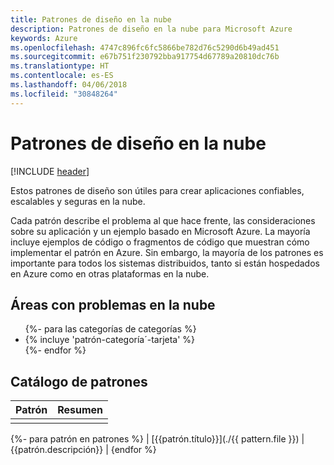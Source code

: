 ```yaml
---
title: Patrones de diseño en la nube
description: Patrones de diseño en la nube para Microsoft Azure
keywords: Azure
ms.openlocfilehash: 4747c896fc6fc5866be782d76c5290d6b49ad451
ms.sourcegitcommit: e67b751f230792bba917754d67789a20810dc76b
ms.translationtype: HT
ms.contentlocale: es-ES
ms.lasthandoff: 04/06/2018
ms.locfileid: "30848264"
---
```

# <a name="cloud-design-patterns"></a>Patrones de diseño en la nube

[!INCLUDE [header](../../_includes/header.md)]

Estos patrones de diseño son útiles para crear aplicaciones confiables, escalables y seguras en la nube.

Cada patrón describe el problema al que hace frente, las consideraciones sobre su aplicación y un ejemplo basado en Microsoft Azure. La mayoría incluye ejemplos de código o fragmentos de código que muestran cómo implementar el patrón en Azure. Sin embargo, la mayoría de los patrones es importante para todos los sistemas distribuidos, tanto si están hospedados en Azure como en otras plataformas en la nube.

## <a name="problem-areas-in-the-cloud"></a>Áreas con problemas en la nube

<ul id="categories" class="panel">
{%- para las categorías de categorías %}
    <li>
    {% incluye 'patrón-categoría´-tarjeta' %}
    </li>
{%- endfor %}
</ul>

## <a name="catalog-of-patterns"></a>Catálogo de patrones

| Patrón | Resumen |
|---------|---------|
|         |         |

{%- para patrón en patrones %} | [{{patrón.título}}](./{{ pattern.file }}) | {{patrón.descripción}} | {endfor %}
